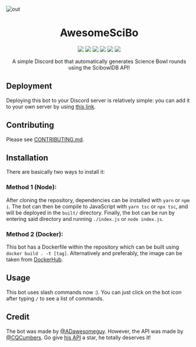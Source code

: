 
![out](https://user-images.githubusercontent.com/67982792/160637166-b8c3a390-e4f9-46d1-8738-dcb2d8b9baa7.png)

<h1 align="center">AwesomeSciBo</h1>


<p align="center">
<a href="https://github.com/ADawesomeguy/AwesomeSciBo/stargazers"><img src="https://img.shields.io/github/stars/ADawesomeguy/AwesomeSciBo?color=blue&style=for-the-badge"></a>
<a href="https://github.com/ADawesomeguy/AwesomeSciBo/network"><img src="https://img.shields.io/github/forks/ADawesomeguy/AwesomeSciBo?style=for-the-badge"></a>
<a href="https://github.com/ADawesomeguy/AwesomeSciBo/blob/master/LICENSE"><img src="https://img.shields.io/github/license/ADawesomeguy/AwesomeSciBo?color=blue&style=for-the-badge"></a>
<a href="https://github.com/ADawesomeguy/AwesomeSciBo/issues"><img src="https://img.shields.io/github/issues/ADawesomeguy/AwesomeSciBo?color=blue&style=for-the-badge"></a>
<a href="https://github.com/CQCumbers/ScibowlDB"><img src="https://img.shields.io/badge/API-ScibowlDB-blue?style=for-the-badge"></a>
<a href="https://hub.docker.com/r/adawesomeguy/awesomescibo"><img src="https://img.shields.io/docker/pulls/adawesomeguy/awesomescibo?color=blue&style=for-the-badge"></a>
</p>

<p align="center">A simple Discord bot that automatically generates Science Bowl rounds using the ScibowlDB API!</p>

## Deployment
Deploying this bot to your Discord server is relatively simple: you can add it to your own server by using [this link](https://adat.link/awesomescibo).

## Contributing
Please see [CONTRIBUTING.md]().


## Installation
There are basically two ways to install it:

### Method 1 (Node):  
After cloning the repository, dependencies can be installed with `yarn` or `npm i`. The bot can then be compile to JavaScript with `yarn tsc` or `npx tsc`, and will be deployed in the `built/` directory. Finally, the bot can be run by entering said directory and running `./index.js` or `node index.js`. 

### Method 2 (Docker):  
This bot has a Dockerfile within the repository which can be built using `docker build . -t [tag]`. Alternatively and preferably, the image can be taken from [DockerHub](https://hub.docker.com/r/adawesomeguy/awesomescibo).

## Usage
This bot uses slash commands now :). You can just click on the bot icon after typing `/` to see a list of commands.

## Credit
The bot was made by [@ADawesomeguy](https://github.com/ADawesomeguy). However, the API was made by [@CQCumbers](https://github.com/CQCumbers). Go give [his API](https://github.com/CQCumbers/ScibowlDB) a star, he totally deserves it!
